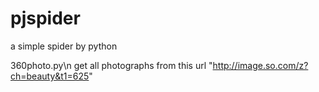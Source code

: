 # pjspider
a simple spider by python

360photo.py\n
get all photographs from this url "http://image.so.com/z?ch=beauty&t1=625" 

